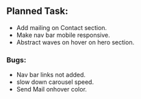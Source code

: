 
## Planned Task:
- Add mailing on Contact section.
- Make nav bar mobile responsive.
- Abstract waves on hover on hero section.

### Bugs:
- Nav bar links not added.
- slow down carousel speed.
- Send Mail onhover color.
